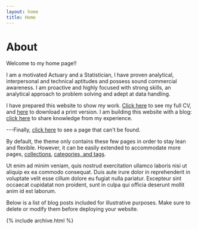 ```yaml
---
layout: home
title: Home
---
```


# About


Welcome to my home page!!

I am a motivated Actuary and a Statistician, I have proven analytical, interpersonal and technical aptitudes and possess sound commercial awareness. I am proactive and highly focused with strong skills, an analytical approach to problem solving and adept at data handling.

I have prepared this website to show my work. [Click here](/cv) to see my full CV, and [here](/cv.pdf) to download a print version. I am building this website with a blog: [click here](/posts) to share knowledge from my experience.

---Finally, [click here](/404) to see a page that can't be found.

By default, the theme only contains these few pages in order to stay lean and flexible. However, it can be easily extended to accommodate more pages, [collections](https://jekyllrb.com/docs/collections/), [categories, and tags](https://jekyllrb.com/docs/posts/#tags-and-categories).

Ut enim ad minim veniam, quis nostrud exercitation ullamco laboris nisi ut aliquip ex ea commodo consequat. Duis aute irure dolor in reprehenderit in voluptate velit esse cillum dolore eu fugiat nulla pariatur. Excepteur sint occaecat cupidatat non proident, sunt in culpa qui officia deserunt mollit anim id est laborum.

Below is a list of blog posts included for illustrative purposes. Make sure to delete or modify them before deploying your website.

{% include archive.html %}
